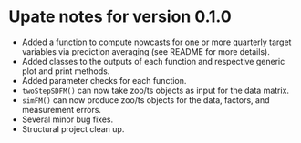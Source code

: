 # Upate notes for version 0.1.0

* Added a function to compute nowcasts for one or more quarterly target variables via prediction averaging (see README for more details).
* Added classes to the outputs of each function and respective generic plot and print methods.
* Added parameter checks for each function.
* ``twoStepSDFM()`` can now take zoo/ts objects as input for the data matrix.
* ``simFM()`` can now produce zoo/ts objects for the data, factors, and measurement errors.
* Several minor bug fixes.
* Structural project clean up.
